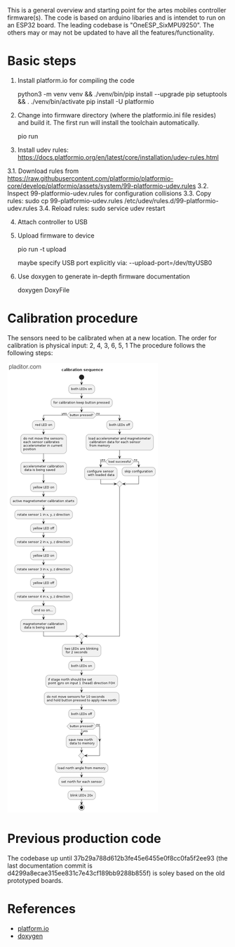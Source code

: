 This is a general overview and starting point for the artes mobiles controller firmware(s).
The code is based on arduino libaries and is intendet to run on an ESP32 board.
The leading codebase is "OneESP_SixMPU9250". The others may or may not be updated to have
all the features/functionality.

# Basic steps

1. Install platform.io for compiling the code

   python3 -m venv venv && ./venv/bin/pip install --upgrade pip setuptools && . ./venv/bin/activate
   pip install -U platformio

2. Change into firmware directory (where the platformio.ini file resides) and build it. The first run will install the toolchain automatically.

   pio run

3. Install udev rules: https://docs.platformio.org/en/latest/core/installation/udev-rules.html

3.1. Download rules from https://raw.githubusercontent.com/platformio/platformio-core/develop/platformio/assets/system/99-platformio-udev.rules
3.2. Inspect 99-platformio-udev.rules for configuration collisions
3.3. Copy rules: sudo cp 99-platformio-udev.rules /etc/udev/rules.d/99-platformio-udev.rules
3.4. Reload rules: sudo service udev restart

4. Attach controller to USB

5. Upload firmware to device

   pio run -t upload

   maybe specify USB port explicitly via: --upload-port=/dev/ttyUSB0

6. Use doxygen to generate in-depth firmware documentation

   doxygen DoxyFile

# Calibration procedure
The sensors need to be calibrated when at a new location. 
The order for calibration is physical input: 2, 4, 3, 6, 5, 1
The procedure follows the following steps:

![controller/sensor callibration routine](OneESP_SixMPU9250/doc-src/calibration.png "calibration flowchart")

# Previous production code
The codebase up until 37b29a788d612b3fe45e6455e0f8cc0fa5f2ee93 (the last documentation commit is d4299a8ecae315ee831c7e43cf189bb9288b855f)
is soley based on the old prototyped boards.

# References

* [platform.io](https://platformio.org/)
* [doxygen](https://www.doxygen.nl/)
